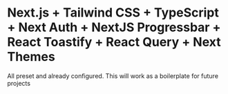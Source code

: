 # Next.js + Tailwind CSS + TypeScript + Next Auth + NextJS Progressbar + React Toastify + React Query + Next Themes

All preset and already configured.
This will work as a boilerplate for future projects

